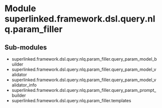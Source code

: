Module superlinked.framework.dsl.query.nlq.param_filler
=======================================================

Sub-modules
-----------
* superlinked.framework.dsl.query.nlq.param_filler.query_param_model_builder
* superlinked.framework.dsl.query.nlq.param_filler.query_param_model_validator
* superlinked.framework.dsl.query.nlq.param_filler.query_param_model_validator_info
* superlinked.framework.dsl.query.nlq.param_filler.query_param_prompt_builder
* superlinked.framework.dsl.query.nlq.param_filler.templates